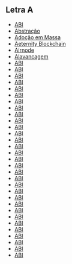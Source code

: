 ## Letra A

* [ABI](ABI.md)
* [Abstração](Abstra%C3%A7%C3%A3o.md)
* [Adoção em Massa]()
* [Aeternity Blockchain]()
* [Airnode]()
* [Alavancagem]()
* [ABI]()
* [ABI]()
* [ABI]()
* [ABI]()
* [ABI]()
* [ABI]()
* [ABI]()
* [ABI]()
* [ABI]()
* [ABI]()
* [ABI]()
* [ABI]()
* [ABI]()
* [ABI]()
* [ABI]()
* [ABI]()
* [ABI]()
* [ABI]()
* [ABI]()
* [ABI]()
* [ABI]()
* [ABI]()
* [ABI]()
* [ABI]()
* [ABI]()
* [ABI]()
* [ABI]()
* [ABI]()
* [ABI]()
* [ABI]()
* [ABI]()